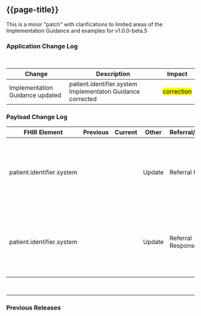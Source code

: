 ## {{page-title}}
This is a minor "patch" with clarifications to limited areas of the Implementation Guidance and examples for v1.0.0-beta.5

### Application Change Log


<br>


| Change                                    | Description                                     | Impact                                                                  | 
|-------------------------------------------|-------------------------------------------------|-------------------------------------------------------------------------|
| Implementation Guidance updated  | patient.identifier.system Implementaton Guidance corrected |  <mark style="background-color: Yellow">correction</mark>  |




### Payload Change Log


| FHIR Element                                         | Previous | Current    | Other   | Referral/Booking | Rationale                                                                                       |  Impact  |
|------------------------------------------------------|----------|------------|---------|------------------|-------------------------------------------------------------------------------------------------|----------|
| patient.identifier.system   |          |            | Update        | Referral Request         |patient.identifier.system Implementation Guidance value corrected from incorrect link text to This SHOULD be populated with the namespace for the Identifier  |   <mark style="background-color: Yellow">correction</mark>  |   
| patient.identifier.system   |          |            | Update        | Referral Response         |patient.identifier.system Implementation Guidance value corrected from incorrect link text to This SHOULD be populated with the namespace for the Identifier  |   <mark style="background-color: Yellow">correction</mark>  |   
  
<br>
<hr>

### Previous Releases